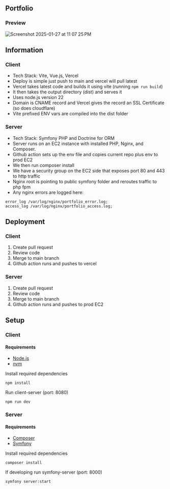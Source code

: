 ## Portfolio

### Preview

![Screenshot 2025-01-27 at 11 07 25 PM](https://github.com/user-attachments/assets/347494e1-a7b5-4a73-93a4-4abb59c99e57)

## Information

### Client
- Tech Stack: Vite, Vue.js, Vercel
- Deploy is simple just push to main and vercel will pull latest
- Vercel takes latest code and builds it using vite (running `npm run build`)
- It then takes the output directory (dist) and serves it
- Uses node.js version 22
- Domain is CNAME record and Vercel gives the record an SSL Certificate (so does cloudflare)
- Vite prefixed ENV vars are compiled into the dist folder

### Server
- Tech Stack: Symfony PHP and Doctrine for ORM
- Server runs on an EC2 instance with installed PHP, Nginx, and Composer.
- Github action sets up the env file and copies current repo plus env to prod EC2
- We then run composer install
- We have a security group on the EC2 side that exposes port 80 and 443 to http traffic
- Nginx root is pointing to public symfony folder and reroutes traffic to php fpm
- Any nginx errors are logged here:
```
error_log /var/log/nginx/portfolio_error.log;
access_log /var/log/nginx/portfolio_access.log;
```

## Deployment

### Client
1. Create pull request
2. Review code
3. Merge to main branch
4. Github action runs and pushes to vercel

### Server
1. Create pull request
2. Review code
3. Merge to main branch
4. Github action runs and pushes to prod EC2

## Setup

### Client
#### Requirements
- [Node.js](https://nodejs.org/en/download)
- [nvm](https://github.com/nvm-sh/nvm)

Install required dependencies

```
npm install
```

Run client-server (port: 8080)

```
npm run dev
```

### Server
#### Requirements
- [Composer](https://getcomposer.org/download/)
- [Symfony](https://symfony.com/download)

Install required dependencies

```
composer install
```

If developing run symfony-server (port: 8000)

```
symfony server:start
```


